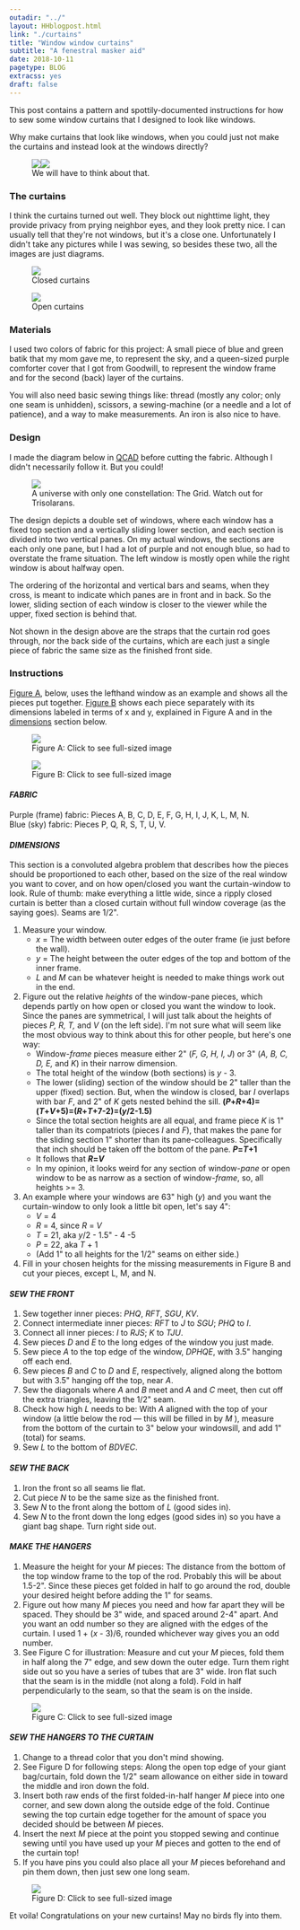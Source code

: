 ```yaml
---
outadir: "../"
layout: HHblogpost.html
link: "./curtains"
title: "Window window curtains"
subtitle: "A fenestral masker aid"
date: 2018-10-11
pagetype: BLOG
extracss: yes
draft: false
---
```


This post contains a pattern and spottily-documented instructions for how to sew some window curtains that I designed to look like windows.

Why make curtains that look like windows, when you could just not make the curtains and instead look at the windows directly?


<figure id='twomasks'><img src='./eyeglasses.jpg'><img src='./thedavid.jpg'><figcaption>We will have to think about that.</figcaption></figure>


### The curtains
I think the curtains turned out well. They block out nighttime light, they provide privacy from prying neighbor eyes, and they look pretty nice. I can usually tell that they're not windows, but it's a close one. Unfortunately I didn't take any pictures while I was sewing, so besides these two, all the images are just diagrams.

<figure><img src='./closed.jpg'><figcaption>Closed curtains</figcaption></figure>

<figure><img src='./open.jpg'><figcaption>Open curtains</figcaption></figure>


### Materials
I used two colors of fabric for this project: A small piece of blue and green batik that my mom gave me, to represent the sky, and a queen-sized purple comforter cover that I got from Goodwill, to represent the window frame and for the second (back) layer of the curtains.

You will also need basic sewing things like: thread (mostly any color; only one seam is unhidden), scissors, a sewing-machine (or a needle and a lot of patience), and a way to make measurements. An iron is also nice to have.

### Design
I made the diagram below in [QCAD](https://www.qcad.org/en/) before cutting the fabric. Although I didn't necessarily follow it. But you could!


<figure><img src='./design.png'><figcaption>A universe with only one constellation: The Grid. Watch out for Trisolarans.</figcaption></figure>

The design depicts a double set of windows, where each window has a fixed top section and a vertically sliding lower section, and each section is divided into two vertical panes. On my actual windows, the sections are each only one pane, but I had a lot of purple and not enough blue, so had to overstate the frame situation. The left window is mostly open while the right window is about halfway open.

The ordering of the horizontal and vertical bars and seams, when they cross, is meant to indicate which panes are in front and in back. So the lower, sliding section of each window is closer to the viewer while the upper, fixed section is behind that.

Not shown in the design above are the straps that the curtain rod goes through, nor the back side of  the curtains, which are each just a single piece of fabric the same size as the finished front side.

### Instructions
[Figure A](./labeled-assembled.png), below, uses the lefthand window as an example and shows all the pieces put together. [Figure B](./pieces.png) shows each piece separately with its dimensions labeled in terms of x and y, explained in Figure A and in the [dimensions](#dimensions) section below.

<figure><a href='./labeled-assembled.png'><img src='./labeled-assembled.png'></a><figcaption>Figure A: Click to see full-sized image</figcaption></figure>

<figure><a href='./pieces.png'><img src='./pieces.png'></a><figcaption>Figure B: Click to see full-sized image</figcaption></figure>

#### *FABRIC*
Purple (frame) fabric: Pieces A, B, C, D, E, F, G, H, I, J, K, L, M, N. <br>
Blue (sky) fabric: Pieces P, Q, R, S, T, U, V.

<a name="dimensions"></a>
#### *DIMENSIONS*
This section is a convoluted algebra problem that describes how the pieces should be proportioned to each other, based on the size of the real window you want to cover, and on how open/closed you want the curtain-window to look. Rule of thumb: make everything a little wide, since a ripply closed curtain is better than a closed curtain without full window coverage (as the saying goes). Seams are 1/2".

1. Measure your window. 
	- *x* = The width between outer edges of the outer frame (ie just before the wall).
	- *y* = The height between the outer edges of the top and bottom of the inner frame.
	- *L* and *M* can be whatever height is needed to make things work out in the end.
2. Figure out the relative *heights* of the window-pane pieces, which depends partly on how open or closed you want the window to look. Since the panes are symmetrical, I will just talk about the heights of pieces *P, R, T,* and *V* (on the left side). I'm not sure what will seem like the most obvious way to think about this for other people, but here's one way:
	- Window-*frame* pieces measure either 2" (*F, G, H, I, J*) or 3" (*A, B, C, D, E,* and *K*) in their narrow dimension.
	- The total height of the window (both sections) is *y* - 3.
	- The lower (sliding) section of the window should be 2" taller than the upper (fixed) section. But, when the window is closed, bar *I* overlaps with bar *F*, and 2" of *K* gets nested behind the sill. **(*P*+*R*+4)=(*T*+*V*+5)=(*R*+*T*+7-2)=(*y*/2-1.5)**
	- Since the total section heights are all equal, and frame piece *K* is 1" taller than its compatriots (pieces *I* and *F*), that makes the pane for the sliding section 1" shorter than its pane-colleagues. Specifically that inch should be taken off the bottom of the pane. ***P*=*T*+1**
	- It follows that ***R*=*V***
	- In my opinion, it looks weird for any section of window-*pane* or open window to be as narrow as a section of window-*frame*, so, all heights >= 3.
3. An example where your windows are 63" high (*y*) and you want the curtain-window to only look a little bit open, let's say 4":
	- *V* = 4
	- *R* = 4, since *R* = *V*
	- *T* = 21, aka *y*/2 - 1.5" - 4 -5
	- *P* = 22, aka *T* + 1
	- (Add 1" to all heights for the 1/2" seams on either side.)
4. Fill in your chosen heights for the missing measurements in Figure B and cut your pieces, except L, M, and N.

#### *SEW THE FRONT*
1. Sew together inner pieces: *PHQ*, *RFT*, *SGU*, *KV*.
2. Connect intermediate inner pieces: *RFT* to *J* to *SGU*; *PHQ* to *I*.
3. Connect all inner pieces: *I* to *RJS*; *K* to *TJU*.
4. Sew pieces *D* and *E* to the long edges of the window you just made.
5. Sew piece *A* to the top edge of the window, *DPHQE*, with 3.5" hanging off each end.
6. Sew pieces *B* and *C* to *D* and *E*, respectively, aligned along the bottom but with 3.5" hanging off the top, near *A*.
7. Sew the diagonals where *A* and *B* meet and *A* and *C* meet, then cut off the extra triangles, leaving the 1/2" seam.
8. Check how high *L* needs to be: With *A* aligned with the top of your window (a little below the rod — this will be filled in by *M* ), measure from the bottom of the curtain to 3" below your windowsill, and add 1" (total) for seams.
9. Sew *L* to the bottom of *BDVEC*.

#### *SEW THE BACK*
1. Iron the front so all seams lie flat.
1. Cut piece *N* to be the same size as the finished front. 
2. Sew *N* to the front along the bottom of *L* (good sides in).
3. Sew *N* to the front down the long edges (good sides in) so you have a giant bag shape. Turn right side out.

#### *MAKE THE HANGERS*
1. Measure the height for your *M* pieces: The distance from the bottom of the top window frame to the top of the rod. Probably this will be about 1.5-2". Since these pieces get folded in half to go around the rod, double your desired height before adding the 1" for seams.
2. Figure out how many *M* pieces you need and how far apart they will be spaced. They should be 3" wide, and spaced around 2-4" apart. And you want an odd number so they are aligned with the edges of the curtain. I used 1 + (*x* - 3)/6, rounded whichever way gives you an odd number.
3. See Figure C for illustration: Measure and cut your *M* pieces, fold them in half along the 7" edge, and sew down the outer edge. Turn them right side out so you have a series of tubes that are 3" wide. Iron flat such that the seam is in the middle (not along a fold). Fold in half perpendicularly to the seam, so that the seam is on the inside.

<figure><a href='./M-instructions.png'><img src='./M-instructions.png'></a><figcaption>Figure C: Click to see full-sized image</figcaption></figure>


#### *SEW THE HANGERS TO THE CURTAIN*
1. Change to a thread color that you don't mind showing.
2. See Figure D for following steps: Along the open top edge of your giant bag/curtain, fold down the 1/2" seam allowance on either side in toward the middle and iron down the fold.
3. Insert both raw ends of the first folded-in-half hanger *M* piece into one corner, and sew down along the outside edge of the fold. Continue sewing the top curtain edge together for the amount of space you decided should be between *M* pieces.
4. Insert the next *M* piece at the point you stopped sewing and continue sewing until you have used up your *M* pieces and gotten to the end of the curtain top!
5. If you have pins you could also place all your *M* pieces beforehand and pin them down, then just sew one long seam.

<figure><a href='./more-M-instructions.png'><img src='./more-M-instructions.png'></a><figcaption>Figure D: Click to see full-sized image</figcaption></figure>


Et voila! Congratulations on your new curtains! May no birds fly into them.


